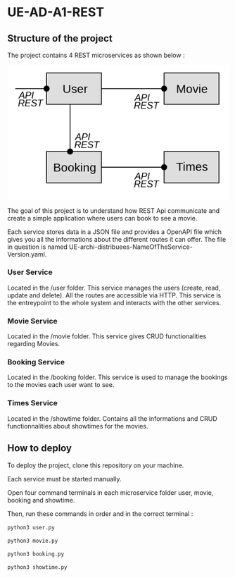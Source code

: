 # UE-AD-A1-REST

## Structure of the project

The project contains 4 REST microservices as shown below :

![services.png](assets%2Fservices.png)

The goal of this project is to understand how REST Api communicate 
and create a simple application where users can book to see a movie.

Each service stores data in a JSON file and provides a OpenAPI file which gives you all the informations about the different routes it can offer.
The file in question is named UE-archi-distribuees-NameOfTheService-Version.yaml. 


### User Service

Located in the /user folder. This service manages the users (create, read, update and delete). All the routes
are accessible via HTTP. This service is the entreypoint to the whole system 
and interacts with the other services. 

### Movie Service

Located in the /movie folder. This service gives CRUD functionalities regarding Movies.   

### Booking Service

Located in the /booking folder. This service is used to manage the bookings to the movies each user want to see.  

### Times Service

Located in the /showtime folder. Contains all the informations and CRUD functionnalities about 
showtimes for the movies. 

## How to deploy

To deploy the project, clone this repository on your machine.


Each service must be started manually.

Open four command terminals in each microservice folder user, movie, booking and showtime. 

Then, run these commands in order and in the correct terminal :
```
python3 user.py
```
```
python3 movie.py
```
```
python3 booking.py
```
```
python3 showtime.py
```